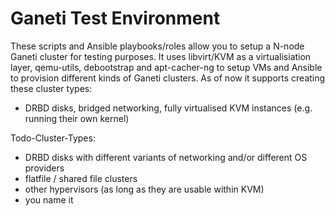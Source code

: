 # Ganeti Test Environment

These scripts and Ansible playbooks/roles allow you to setup a N-node Ganeti cluster for testing purposes. It uses libvirt/KVM as a virtualisiation layer, qemu-utils, debootstrap and apt-cacher-ng to setup VMs and Ansible to provision different kinds of Ganeti clusters. As of now it supports creating these cluster types:
- DRBD disks, bridged networking, fully virtualised KVM instances (e.g. running their own kernel)

Todo-Cluster-Types:
- DRBD disks with different variants of networking and/or different OS providers
- flatfile / shared file clusters
- other hypervisors (as long as they are usable within KVM)
- you name it

